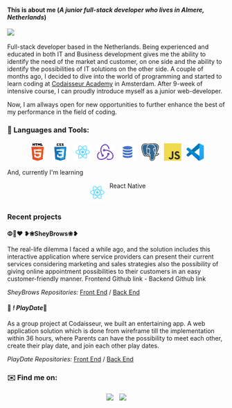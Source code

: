#### This is about me (*A junior full-stack developer who lives in Almere, Netherlands*)

<img src="https://media1.giphy.com/media/TGROKbWqxXplM7aznn/giphy.gif">


Full-stack developer based in the Netherlands. Being experienced and educated in both IT and Business development gives me the ability to identify the need of the market and customer, on one side and the ability to identify the possibilities of IT solutions on the other side.
A couple of months ago, I decided to dive into the world of programming and started to learn coding at <a href="https://codaisseur.com/">Codaisseur Academy</a> in Amsterdam. After 9-week of intensive course, I can proudly introduce myself as a junior web-developer.

Now, I am allways open for new opportunities to further enhance the best of my performance in the field of coding.


### 🧰 Languages and Tools:
<p align="center">
<img src="https://raw.githubusercontent.com/github/explore/80688e429a7d4ef2fca1e82350fe8e3517d3494d/topics/html/html.png" alt="html" height="40" style="vertical-align:top; margin:4px">
<img src="https://raw.githubusercontent.com/github/explore/80688e429a7d4ef2fca1e82350fe8e3517d3494d/topics/css/css.png" alt="css" height="40" style="vertical-align:top; margin:4px">
<img src="https://raw.githubusercontent.com/github/explore/80688e429a7d4ef2fca1e82350fe8e3517d3494d/topics/react/react.png" alt="react" height="40" style="vertical-align:top; margin:4px">
<img src="https://raw.githubusercontent.com/github/explore/80688e429a7d4ef2fca1e82350fe8e3517d3494d/topics/redux/redux.png" alt="redux" height="40" style="vertical-align:top; margin:4px">
<img src="https://raw.githubusercontent.com/github/explore/80688e429a7d4ef2fca1e82350fe8e3517d3494d/topics/sql/sql.png" alt="sql" height="40" style="vertical-align:top; margin:4px">
<img src="https://raw.githubusercontent.com/github/explore/80688e429a7d4ef2fca1e82350fe8e3517d3494d/topics/postgresql/postgresql.png" alt="postgresql" height="40" style="vertical-align:top; margin:4px">
<img src="https://raw.githubusercontent.com/github/explore/80688e429a7d4ef2fca1e82350fe8e3517d3494d/topics/javascript/javascript.png" alt="Javascript" height="40" style="vertical-align:top; margin:4px">
<img src="https://raw.githubusercontent.com/github/explore/80688e429a7d4ef2fca1e82350fe8e3517d3494d/topics/visual-studio-code/visual-studio-code.png" alt="VS Code" height="40" style="vertical-align:top; margin:4px">
</p>

And, currently I'm learning
<p align="center">
<img src="https://raw.githubusercontent.com/github/explore/80688e429a7d4ef2fca1e82350fe8e3517d3494d/topics/react/react.png" alt="react" height="40" style="vertical-align:top; margin:4px"> React Native
 </p>

### Recent projects

#### 	Φ👠♥️ ❥❀SheyBrows❀❥

The real-life dilemma I faced a while ago, and the solution includes this interactive application where service providers can present their current services considering marketing and sales strategies also the possibility of giving online appointment possibilities to their customers in an easy customer-friendly manner.
Frontend Github link  - Backend Github link

*SheyBrows Repositories:*  <a href="https://github.com/sheyla-saadat/sheywebfront">Front End</a> / <a href="https://github.com/sheyla-saadat/sheybrowsback">Back End</a>


#### 🐻 *! PlayDate*🧩

As a group project at Codaisseur, we built an entertaining app. A web application solution which is done from wireframe till the implementation within 36 hours, where Parents can have the possibility to meet each other, create their play date, and join each other play dates.

*PlayDate Repositories:*  <a href="https://github.com/sheyla-saadat/front-playdate">Front End</a> / <a href="https://github.com/sheyla-saadat/back-playdate">Back End</a>


### ✉️ Find me on:

<p align="center">
 <a href="mailto:sheylasaadat@gmail.com" target="_blank"> <img src="https://img.shields.io/badge/Gmail-D14836?style=for-the-badge&logo=gmail&logoColor=white" height="30" style="vertical-align:top; margin:5px"></a>
 <a href="https://www.linkedin.com/in/sheyla-saadat/" target="_blank"> <img src="https://img.shields.io/badge/LinkedIn-0077B5?style=for-the-badge&logo=linkedin&logoColor=white" height="30" style="vertical-align:top; margin:5px"></a>
</p>
